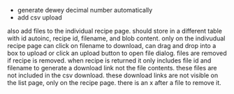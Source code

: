  - generate dewey decimal number automatically
 - add csv upload

also add files to the individual recipe page. should store in a different table with id autoinc, recipe id, filename, and blob content. only on the indivudual recipe page can click on filename to download, can drag and drop into a box to upload or click an upload button to open file dialog. files are removed if recipe is removed. when recipe is returned it only includes file id and filename to generate a download link not the file contents. these files are not included in the csv download. these download links are not visible on the list page, only on the recipe page. there is an x after a file to remove it.
